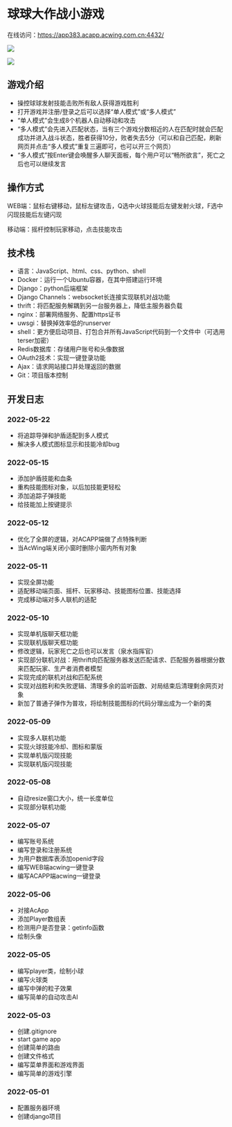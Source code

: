 # 球球大作战小游戏

在线访问：https://app383.acapp.acwing.com.cn:4432/

![](https://raw.githubusercontent.com/YangQing-Lin/AcApp-BattleOfBalls/master/game/static/image/menu/bg_1.png)

![](https://picgo-yangqing.oss-cn-hangzhou.aliyuncs.com/img/202302171304561.png)

## 游戏介绍

- 操控球球发射技能击败所有敌人获得游戏胜利
- 打开游戏并注册/登录之后可以选择“单人模式”或“多人模式”
- “单人模式”会生成8个机器人自动移动和攻击
- “多人模式”会先进入匹配状态，当有三个游戏分数相近的人在匹配时就会匹配成功并进入战斗状态，胜者获得10分，败者失去5分（可以和自己匹配，刷新网页并点击“多人模式”重复三遍即可，也可以开三个网页）
- “多人模式”按Enter键会唤醒多人聊天面板，每个用户可以“畅所欲言”，死亡之后也可以继续发言


## 操作方式

WEB端：鼠标右键移动，鼠标左键攻击，Q选中火球技能后左键发射火球，F选中闪现技能后左键闪现

移动端：摇杆控制玩家移动，点击技能攻击

## 技术栈

- 语言：JavaScript、html、css、python、shell
- Docker：运行一个Ubuntu容器，在其中搭建运行环境
- Django：python后端框架
- Django Channels：websocket长连接实现联机对战功能
- thrift：将匹配服务解耦到另一台服务器上，降低主服务器负载
- nginx：部署网络服务、配置https证书
- uwsgi：替换掉效率低的runserver 
- shell：更方便启动项目、打包合并所有JavaScript代码到一个文件中（可选用terser加密）
- Redis数据库：存储用户账号和头像数据
- OAuth2技术：实现一键登录功能
- Ajax：请求网站接口并处理返回的数据
- Git：项目版本控制


## 开发日志

### 2022-05-22

- 将追踪导弹和护盾适配到多人模式
- 解决多人模式图标显示和技能冷却bug

### 2022-05-15

- 添加护盾技能和血条
- 重构技能图标对象，以后加技能更轻松
- 添加追踪子弹技能
- 给技能加上按键提示

### 2022-05-12

- 优化了全屏的逻辑，对ACAPP端做了点特殊判断
- 当AcWing端关闭小窗时删除小窗内所有对象

### 2022-05-11

- 实现全屏功能
- 适配移动端页面、摇杆、玩家移动、技能图标位置、技能选择
- 完成移动端对多人联机的适配

### 2022-05-10

- 实现单机版聊天框功能
- 实现联机版聊天框功能
- 修改逻辑，玩家死亡之后也可以发言（泉水指挥官）
- 实现部分联机对战：用thrift向匹配服务器发送匹配请求、匹配服务器根据分数来匹配玩家、生产者消费者模型
- 实现完成的联机对战和匹配系统
- 实现对战胜利和失败逻辑、清理多余的监听函数、对局结束后清理剩余网页对象
- 新加了普通子弹作为普攻，将绘制技能图标的代码分理出成为一个新的类

### 2022-05-09

- 实现多人联机功能
- 实现火球技能冷却、图标和蒙版
- 实现单机版闪现技能
- 实现联机版闪现技能

### 2022-05-08

- 自动resize窗口大小，统一长度单位
- 实现部分联机功能

### 2022-05-07

- 编写账号系统
- 编写登录和注册系统
- 为用户数据库表添加openid字段
- 编写WEB端acwing一键登录
- 编写ACAPP端acwing一键登录

### 2022-05-06

- 对接AcApp
- 添加Player数组表
- 检测用户是否登录：getinfo函数
- 绘制头像

### 2022-05-05

- 编写player类，绘制小球
- 编写火球类
- 编写中弹的粒子效果
- 编写简单的自动攻击AI

### 2022-05-03

- 创建.gitignore
- start game app
- 创建简单的路由
- 创建文件格式
- 编写菜单界面和游戏界面
- 编写简单的游戏引擎

### 2022-05-01

- 配置服务器环境
- 创建django项目